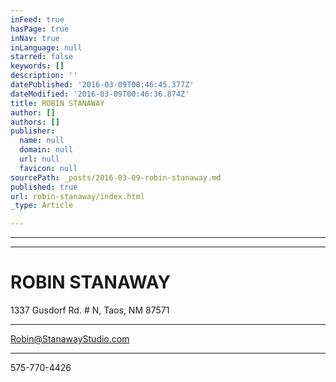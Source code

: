 ```yaml
---
inFeed: true
hasPage: true
inNav: true
inLanguage: null
starred: false
keywords: []
description: ''
datePublished: '2016-03-09T00:46:45.377Z'
dateModified: '2016-03-09T00:46:36.874Z'
title: ROBIN STANAWAY
author: []
authors: []
publisher:
  name: null
  domain: null
  url: null
  favicon: null
sourcePath: _posts/2016-03-09-robin-stanaway.md
published: true
url: robin-stanaway/index.html
_type: Article

---
```

****

****

# ROBIN STANAWAY

1337 Gusdorf Rd. \# N, Taos, NM 87571

****

Robin@StanawayStudio.com

****

575-770-4426